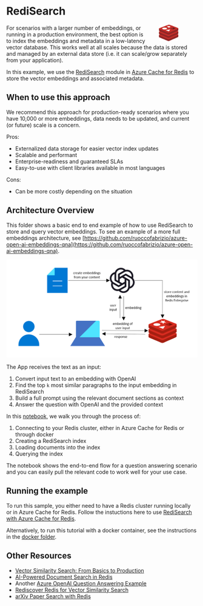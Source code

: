 # RediSearch
<img align="right" src="../images/redis.svg" style="width: 10%; margin-right: 10%; margin-left: 5%">

For scenarios with a larger number of embeddings, or running in a production environment, the best option is to index the embeddings and metadata in a low-latency vector database. This works well at all scales because the data is stored and managed by an external data store (i.e. it can scale/grow separately from your application).

In this example, we use the [RediSearch](https://redis.io/docs/stack/search/reference/vectors/) module in [Azure Cache for Redis](https://azure.microsoft.com/en-us/products/cache/) to store the vector embeddings and associated metadata.

## When to use this approach

We recommend this approach for production-ready scenarios where you have 10,000 or more embeddings, data needs to be updated, and current (or future) scale is a concern.

Pros:
* Externalized data storage for easier vector index updates
* Scalable and performant
* Enterprise-readiness and guaranteed SLAs
* Easy-to-use with client libraries available in most languages

Cons:
* Can be more costly depending on the situation

## Architecture Overview
This folder shows a basic end to end example of how to use RediSearch to store and query vector embeddings. To see an example of a more full embeddings architecture, see [https://github.com/ruoccofabrizio/azure-open-ai-embeddings-qna](https://github.com/ruoccofabrizio/azure-open-ai-embeddings-qna).

![RediSearch Architecture](../images/redisearch_architecture.png)

The App receives the text as an input:
1. Convert input text to an embedding with OpenAI
2. Find the top `k` most similar paragraphs to the input embedding in RediSearch
3. Build a full prompt using the relevant document sections as context
4. Answer the question with OpenAI and the provided context

In this [notebook](./Question_Answering_with_Embeddings_in_Redis.ipynb), we walk you through the process of:
1. Connecting to your Redis cluster, either in Azure Cache for Redis or through docker
2. Creating a RediSearch index
3. Loading documents into the index
4. Querying the index

The notebook shows the end-to-end flow for a question answering scenario and you can easily pull the relevant code to work well for your use case.

## Running the example

To run this sample, you either need to have a Redis cluster running locally or in Azure Cache for Redis. Follow the instuctions here to use [RediSearch with Azure Cache for Redis](https://learn.microsoft.com/azure/azure-cache-for-redis/cache-redis-modules#adding-modules-to-your-cache).

Alternatively, to run this tutorial with a docker container, see the instructions in the [docker folder](../docker/README.md).

## Other Resources

- [Vector Similarity Search: From Basics to Production](https://mlops.community/vector-similarity-search-from-basics-to-production/)
- [AI-Powered Document Search in Redis](https://datasciencedojo.com/blog/ai-powered-document-search/)
- Another [Azure OpenAI Question Answering Example](https://github.com/ruoccofabrizio/azure-open-ai-embeddings-qna)
- [Rediscover Redis for Vector Similarity Search](https://redis.com/blog/rediscover-redis-for-vector-similarity-search/)
- [arXiv Paper Search with Redis](https://github.com/RedisVentures/redis-arXiv-search)
